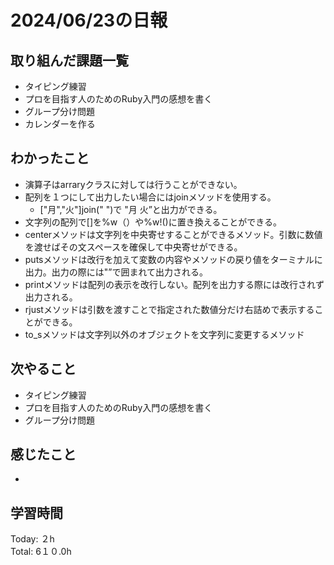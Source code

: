 # 2024/06/23の日報
## 取り組んだ課題一覧
* タイピング練習
*  プロを目指す人のためのRuby入門の感想を書く
*  グループ分け問題
*  カレンダーを作る
## わかったこと
* 演算子はarraryクラスに対しては行うことができない。
* 配列を１つにして出力したい場合にはjoinメソッドを使用する。
  *  ["月","火"]join(" ")で "月 火”と出力ができる。
* 文字列の配列で[]を%w（）や%w!()に置き換えることができる。
* centerメソッドは文字列を中央寄せすることができるメソッド。引数に数値を渡せばその文スペースを確保して中央寄せができる。
* putsメソッドは改行を加えて変数の内容やメソッドの戻り値をターミナルに出力。出力の際には"”で囲まれて出力される。
* printメソッドは配列の表示を改行しない。配列を出力する際には改行されず出力される。
* rjustメソッドは引数を渡すことで指定された数値分だけ右詰めで表示することができる。
* to_sメソッドは文字列以外のオブジェクトを文字列に変更するメソッド
## 次やること
* タイピング練習
* プロを目指す人のためのRuby入門の感想を書く
* グループ分け問題
## 感じたこと
*  
## 学習時間
Today: ２h<br>
Total: 6１０.0h
